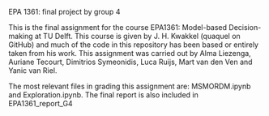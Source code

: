 EPA 1361: final project by group 4 

This is the final assignment for the course EPA1361: Model-based Decision-making at TU Delft. This course is given by J. H. Kwakkel (quaquel on GitHub) and much of the code in this repository has been based or entirely taken from his work. This assignment was carried out by Alma Liezenga, Auriane Tecourt, Dimitrios Symeonidis, Luca Ruijs, Mart van den Ven and Yanic van Riel.

The most relevant files in grading this assignment are: MSMORDM.ipynb and Exploration.ipynb. The final report is also included in EPA1361_report_G4
